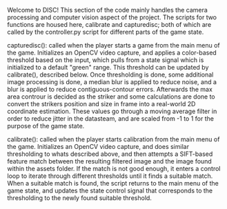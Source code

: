 Welcome to DISC! This section of the code mainly handles the camera processing and computer vision aspect of the project. The scripts for two functions are housed here, calibrate and capturedisc; both of which are called by the controller.py script for different parts of the game state.

capturedisc(): called when the player starts a game from the main menu of the game. Initializes an OpenCV video capture, and applies a color-based threshold based on the input, which pulls from a state signal which is initialized to a default "green" range. This threshold can be updated by calibrate(), described below. Once thresholding is done, some additional image processing is done, a median blur is applied to reduce noise, and a blur is applied to reduce contiguous-contour errors. Afterwards the max area controur is decided as the striker and some calculations are done to convert the strikers position and size in frame into a real-world 2D coordinate estimation. These values go through a moving average filter in order to reduce jitter in the datasteam, and are scaled from -1 to 1 for the purpose of the game state.

calibrate(): called when the player starts calibration from the main menu of the game. Initializes an OpenCV video capture, and does similar thresholding to whats described above, and then attempts a SIFT-based feature match between the resulting filtered image and the image found within the assets folder. If the match is not good enough, it enters a control loop to iterate through different thresholds until it finds a suitable match. When a suitable match is found, the script returns to the main menu of the game state, and updates the state control signal that corresponds to the thresholding to the newly found suitable threshold.